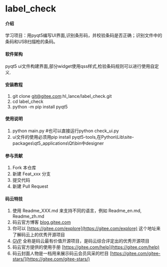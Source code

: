 # label_check

#### 介绍
学习项目：用pyqt5编写UI界面,识别条形码，并校验条码是否正确；识别文件中的条码和USB扫描枪的条码。

#### 软件架构
pyqt5 ui文件构建界面,部分widget使用qss样式,检验条码规则可以进行使用自定义.


#### 安装教程

1. git clone  git@gitee.com:hl_lance/label_check.git
2. cd label_check
3. python -m pip install pyqt5 

#### 使用说明

1.  python main.py  #也可以直接运行python check_ui.py
2.  ui文件的使用必须用pip install pyqt5-tools,在Python<version>\Lib\site-packages\\qt5_applications\Qt\bin中designer

#### 参与贡献

1.  Fork 本仓库
2.  新建 Feat_xxx 分支
3.  提交代码
4.  新建 Pull Request


#### 码云特技

1.  使用 Readme\_XXX.md 来支持不同的语言，例如 Readme\_en.md, Readme\_zh.md
2.  码云官方博客 [blog.gitee.com](https://blog.gitee.com)
3.  你可以 [https://gitee.com/explore](https://gitee.com/explore) 这个地址来了解码云上的优秀开源项目
4.  [GVP](https://gitee.com/gvp) 全称是码云最有价值开源项目，是码云综合评定出的优秀开源项目
5.  码云官方提供的使用手册 [https://gitee.com/help](https://gitee.com/help)
6.  码云封面人物是一档用来展示码云会员风采的栏目 [https://gitee.com/gitee-stars/](https://gitee.com/gitee-stars/)
